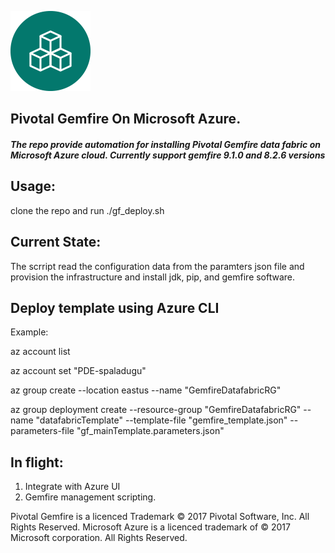 
![alt text](https://github.com/Pivotal-Data-Engineering/gemfire-azure/blob/master/icon_gemfire1.png "Logo") 
## Pivotal Gemfire On Microsoft Azure.
      
##### The repo provide automation for installing Pivotal Gemfire data fabric on Microsoft Azure cloud. Currently support gemfire 9.1.0 and 8.2.6 versions

## Usage:
clone the repo and run ./gf_deploy.sh

## Current State:
The scrript read the configuration data from the paramters json file and provision the infrastructure and install jdk, pip, and gemfire software. 
 
## Deploy template using Azure CLI

Example:

az account list

az account set "PDE-spaladugu"

az group create --location eastus --name "GemfireDatafabricRG"

az group deployment create --resource-group "GemfireDatafabricRG" --name "datafabricTemplate" --template-file "gemfire_template.json" --parameters-file "gf_mainTemplate.parameters.json"

## In flight:
1. Integrate with Azure UI
2. Gemfire management scripting.






  Pivotal Gemfire is a licenced Trademark © 2017 Pivotal Software, Inc. All Rights Reserved.
  Microsoft Azure is a licenced trademark of © 2017 Microsoft corporation. All Rights Reserved.

